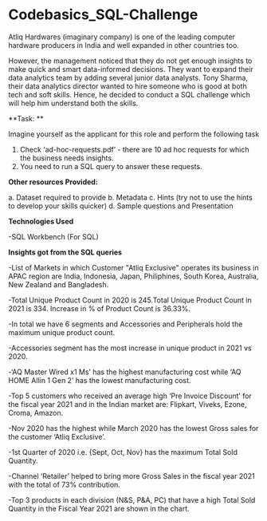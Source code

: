 # Codebasics_SQL-Challenge

Atliq Hardwares (imaginary company) is one of the leading computer hardware producers in India and well expanded in other countries too.

However, the management noticed that they do not get enough insights to make quick and smart data-informed decisions. They want to expand their data analytics team by adding several junior data analysts. Tony Sharma, their data analytics director wanted to hire someone who is good at both tech and soft skills. Hence, he decided to conduct a SQL challenge which will help him understand both the skills.

**Task: ** 

Imagine yourself as the applicant for this role and perform the following task

1.    Check ‘ad-hoc-requests.pdf’ - there are 10 ad hoc requests for which the business needs insights.
2.    You need to run a SQL query to answer these requests. 

**Other resources Provided:**

a.    Dataset required to provide 
b.    Metadata
c.    Hints (try not to use the hints to develop your skills quicker)
d.    Sample questions and Presentation

**Technologies Used**

-SQL Workbench (For SQL)

**Insights got from the SQL queries**

-List of Markets in which Customer "Atliq Exclusive" operates its business in APAC region are India, Indonesia, Japan, Philiphines, South Korea, Australia, New Zealand and Bangladesh.

-Total Unique Product Count in 2020 is 245.Total Unique Product Count in 2021 is 334. Increase in % of Product Count is 36.33%.

-In total we have 6 segments and Accessories and Peripherals hold the maximum unique product count.

-Accessories segment has the most increase in unique product in 2021 vs 2020.

-‘AQ Master Wired x1 Ms’ has the highest manufacturing cost while ‘AQ HOME Allin 1 Gen 2’ has the lowest manufacturing cost.

-Top 5 customers who received an average high ‘Pre Invoice Discount’ for the fiscal year 2021 and in the Indian market are: Flipkart, Viveks, Ezone, Croma, Amazon.

-Nov 2020 has the highest while March 2020 has the lowest Gross sales for the customer ‘Atliq Exclusive’.

-1st Quarter of 2020 i.e. {Sept, Oct, Nov} has the maximum Total Sold Quantity.

-Channel ‘Retailer’ helped to bring more Gross Sales in the fiscal year 2021 with the total of 73% contribution.

-Top 3 products in each division (N&S, P&A, PC) that have a high Total Sold Quantity in the Fiscal Year 2021 are shown in the chart.
